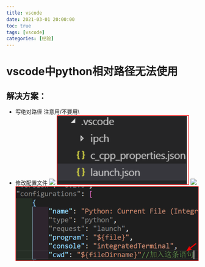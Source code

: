 ```yaml
---
title: vscode
date: 2021-03-01 20:00:00
toc: true
tags: [vscode]
categories: [经验]
---
```

# vscode中python相对路径无法使用

<!--more-->

## 解决方案：

- 写绝对路径
注意用/不要用\
- 修改配置文件
![](../../themes/yilia/source/img/experience/vscode/relative_path/1.png)
![](img/experience/vscode/relative_path/1.png)
![](../../themes/yilia/source/img/experience/vscode/relative_path/2.png)
![](img/experience/vscode/relative_path/2.png)